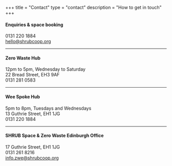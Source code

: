 +++
title = "Contact"
type = "contact"
description = "How to get in touch"
+++
#### Enquiries & space booking

0131 220 1884  
[hello@shrubcoop.org](mailto:hello@shrubcoop.org)

***

#### Zero Waste Hub

12pm to 5pm, Wednesday to Saturday  
22 Bread Street, EH3 9AF  
0131 281 0583

***

#### Wee Spoke Hub

5pm to 8pm, Tuesdays and Wednesdays  
13 Guthrie Street, EH1 1JG  
0131 220 1884

***

#### SHRUB Space & Zero Waste Edinburgh Office

17 Guthrie Street, EH1 1JG  
0131 261 8216  
[info.zwe@shrubcoop.org](mailto:info.zwe@shrubcoop.org)
